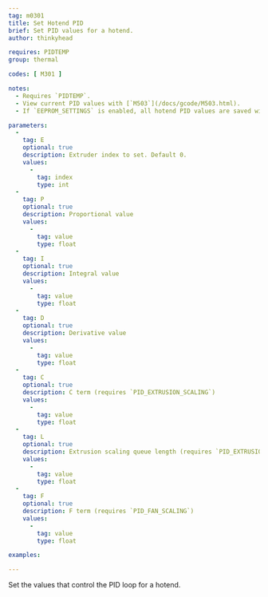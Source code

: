```yaml
---
tag: m0301
title: Set Hotend PID
brief: Set PID values for a hotend.
author: thinkyhead

requires: PIDTEMP
group: thermal

codes: [ M301 ]

notes:
  - Requires `PIDTEMP`.
  - View current PID values with [`M503`](/docs/gcode/M503.html).
  - If `EEPROM_SETTINGS` is enabled, all hotend PID values are saved with [`M500`](/docs/gcode/M500.html), loaded with [`M501`](/docs/gcode/M501.html), and reset with [`M502`](/docs/gcode/M502.html).

parameters:
  -
    tag: E
    optional: true
    description: Extruder index to set. Default 0.
    values:
      -
        tag: index
        type: int
  -
    tag: P
    optional: true
    description: Proportional value
    values:
      -
        tag: value
        type: float
  -
    tag: I
    optional: true
    description: Integral value
    values:
      -
        tag: value
        type: float
  -
    tag: D
    optional: true
    description: Derivative value
    values:
      -
        tag: value
        type: float
  -
    tag: C
    optional: true
    description: C term (requires `PID_EXTRUSION_SCALING`)
    values:
      -
        tag: value
        type: float
  -
    tag: L
    optional: true
    description: Extrusion scaling queue length (requires `PID_EXTRUSION_SCALING`)
    values:
      -
        tag: value
        type: float
  -
    tag: F
    optional: true
    description: F term (requires `PID_FAN_SCALING`)
    values:
      -
        tag: value
        type: float

examples:

---
```


Set the values that control the PID loop for a hotend.

